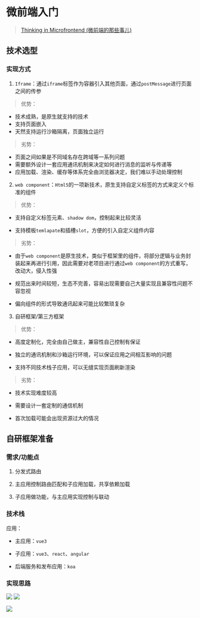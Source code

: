 # 微前端入门
> [Thinking in Microfrontend (微前端的那些事儿)](https://microfrontends.cn/)
## 技术选型
### 实现方式
1. `Iframe`：通过`iframe`标签作为容器引入其他页面，通过`postMessage`进行页面之间的传参

> 优势：

* 技术成熟，是原生就支持的技术
* 支持页面嵌入
* 天然支持运行沙箱隔离，页面独立运行

> 劣势：

* 页面之间如果是不同域名存在跨域等一系列问题
* 需要额外设计一套应用通讯机制来决定如何进行消息的监听与传递等
* 应用加载、渲染、缓存等体系完全由浏览器决定，我们难以手动处理控制

2. `web component`：`Html5`的一项新技术，原生支持自定义标签的方式来定义个标准的组件

> 优势：

* 支持自定义标签元素、`shadow dom`，控制起来比较灵活

* 支持模板`temlapate`和插槽`slot`，方便的引入自定义组件内容  

> 劣势：

* 由于`web component`是原生技术，类似于框架里的组件，将部分逻辑与业务封装起来再进行引用，因此需要对老项目进行通过`web component`的方式重写，改动大，侵入性强

* 规范出来时间较短，生态不完善，容易出现需要自己大量实现且兼容性问题不容忽视

* 偏向组件的形式导致通讯起来可能比较繁琐复杂

3. 自研框架/第三方框架

> 优势：

* 高度定制化，完全由自己做主，兼容性自己控制有保证

* 独立的通讯机制和沙箱运行环境，可以保证应用之间相互影响的问题

* 支持不同技术栈子应用，可以无缝实现页面刷新渲染

> 劣势：

* 技术实现难度较高

* 需要设计一套定制的通信机制

* 首次加载可能会出现资源过大的情况

## 自研框架准备
### 需求/功能点

1. 分发式路由

2. 主应用控制路由匹配和子应用加载，共享依赖加载

3. 子应用做功能，与主应用实现控制与联动

### 技术栈

应用：

* 主应用：`vue3`

* 子应用：`vue3`、`react`、`angular`

* 后端服务和发布应用：`koa`

### 实现思路

![](https://cdn.jsdelivr.net/gh/Huansheng1/myimg/PicGo/20220123170702.png)
![](https://cdn.jsdelivr.net/gh/Huansheng1/myimg/PicGo/20220123170738.png)

![](https://cdn.jsdelivr.net/gh/Huansheng1/myimg/PicGo/20220123171515.png)
